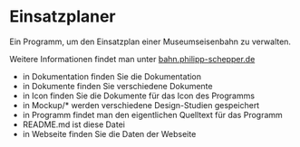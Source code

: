# Einsatzplaner
Ein Programm, um den Einsatzplan einer Museumseisenbahn zu verwalten.

Weitere Informationen findet man unter [bahn.philipp-schepper.de](http://bahn.philipp-schepper.de "Hier geht es zur offiziellen Seite des Programms")


- in Dokumentation finden Sie die Dokumentation
- in Dokumente finden Sie verschiedene Dokumente
- in Icon finden Sie die Dokumente für das Icon des Programms
- in Mockup/* werden verschiedene Design-Studien gespeichert
- in Programm findet man den eigentlichen Quelltext für das Programm
- README.md ist diese Datei
- in Webseite finden Sie die Daten der Webseite
